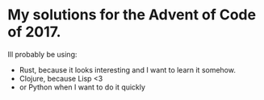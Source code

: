 # My solutions for the Advent of Code of 2017.

Ill probably be using:

* Rust, because it looks interesting and I want to learn it somehow.
* Clojure, because Lisp <3
* or Python when I want to do it quickly
